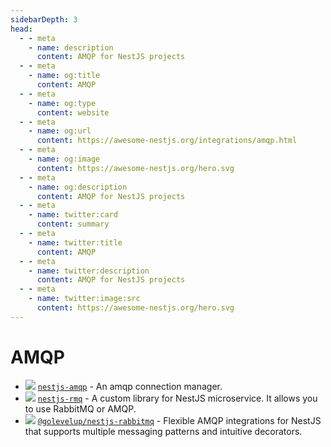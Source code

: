 ```yaml
---
sidebarDepth: 3
head:
  - - meta
    - name: description
      content: AMQP for NestJS projects
  - - meta
    - name: og:title
      content: AMQP
  - - meta
    - name: og:type
      content: website
  - - meta
    - name: og:url
      content: https://awesome-nestjs.org/integrations/amqp.html
  - - meta
    - name: og:image
      content: https://awesome-nestjs.org/hero.svg
  - - meta
    - name: og:description
      content: AMQP for NestJS projects
  - - meta
    - name: twitter:card
      content: summary
  - - meta
    - name: twitter:title
      content: AMQP
  - - meta
    - name: twitter:description
      content: AMQP for NestJS projects
  - - meta
    - name: twitter:image:src
      content: https://awesome-nestjs.org/hero.svg
---
```


# AMQP

- ![](https://img.shields.io/github/stars/nestjsx/nestjs-amqp.svg?style=flat-square) [`nestjs-amqp`](https://github.com/nestjsx/nestjs-amqp) - An amqp connection manager.
- ![](https://img.shields.io/github/stars/AlariCode/nestjs-rmq.svg?style=flat-square) [`nestjs-rmq`](https://github.com/AlariCode/nestjs-rmq) - A custom library for NestJS microservice. It allows you to use RabbitMQ or AMQP.
- ![](https://img.shields.io/github/stars/golevelup/nestjs.svg?style=flat-square) [`@golevelup/nestjs-rabbitmq`](https://github.com/golevelup/nestjs/tree/master/packages/rabbitmq) - Flexible AMQP integrations for NestJS that supports multiple messaging patterns and intuitive decorators.
